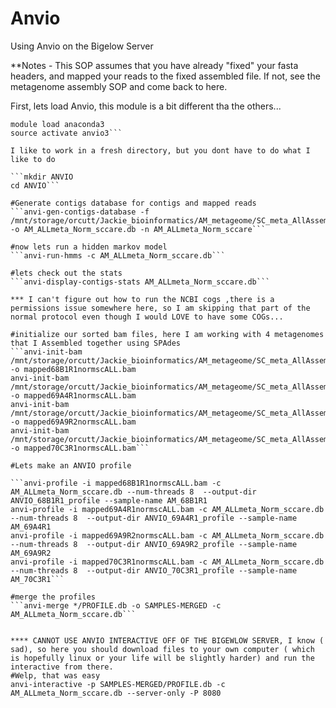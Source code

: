 # Anvio
Using Anvio on the Bigelow Server

**Notes - This SOP assumes that you have already "fixed" your fasta headers, and mapped your reads to the fixed assembled file. If not, see the metagenome assembly SOP and come back to here. 

First, lets load Anvio, this module is a bit different tha the others...

```module use /mnt/scgc_nfs/opt/modulefiles/common
module load anaconda3
source activate anvio3```

I like to work in a fresh directory, but you dont have to do what I like to do

```mkdir ANVIO
cd ANVIO```

#Generate contigs database for contigs and mapped reads 
```anvi-gen-contigs-database -f /mnt/storage/orcutt/Jackie_bioinformatics/AM_metageome/SC_meta_AllAssembled/All_sc_metagenomes/fixscaffolds.fa -o AM_ALLmeta_Norm_sccare.db -n AM_ALLmeta_Norm_sccare```

#now lets run a hidden markov model 
```anvi-run-hmms -c AM_ALLmeta_Norm_sccare.db```

#lets check out the stats 
```anvi-display-contigs-stats AM_ALLmeta_Norm_sccare.db```

*** I can't figure out how to run the NCBI cogs ,there is a permissions issue somewhere here, so I am skipping that part of the normal protocol even though I would LOVE to have some COGs...

#initialize our sorted bam files, here I am working with 4 metagenomes that I Assembled together using SPAdes
```anvi-init-bam /mnt/storage/orcutt/Jackie_bioinformatics/AM_metageome/SC_meta_AllAssembled/Bowtie/68B1R1scaffolds.bam -o mapped68B1R1normscALL.bam
anvi-init-bam /mnt/storage/orcutt/Jackie_bioinformatics/AM_metageome/SC_meta_AllAssembled/Bowtie/69A4R1scaffolds.bam -o mapped69A4R1normscALL.bam
anvi-init-bam /mnt/storage/orcutt/Jackie_bioinformatics/AM_metageome/SC_meta_AllAssembled/Bowtie/69A9R2scaffolds.bam -o mapped69A9R2normscALL.bam
anvi-init-bam /mnt/storage/orcutt/Jackie_bioinformatics/AM_metageome/SC_meta_AllAssembled/Bowtie/70C3R1scaffolds.bam -o mapped70C3R1normscALL.bam```

#Lets make an ANVIO profile 

```anvi-profile -i mapped68B1R1normscALL.bam -c AM_ALLmeta_Norm_sccare.db --num-threads 8  --output-dir ANVIO_68B1R1_profile --sample-name AM_68B1R1 
anvi-profile -i mapped69A4R1normscALL.bam -c AM_ALLmeta_Norm_sccare.db --num-threads 8  --output-dir ANVIO_69A4R1_profile --sample-name AM_69A4R1
anvi-profile -i mapped69A9R2normscALL.bam -c AM_ALLmeta_Norm_sccare.db --num-threads 8  --output-dir ANVIO_69A9R2_profile --sample-name AM_69A9R2
anvi-profile -i mapped70C3R1normscALL.bam -c AM_ALLmeta_Norm_sccare.db --num-threads 8  --output-dir ANVIO_70C3R1_profile --sample-name AM_70C3R1```

#merge the profiles 
```anvi-merge */PROFILE.db -o SAMPLES-MERGED -c AM_ALLmeta_Norm_sccare.db```


**** CANNOT USE ANVIO INTERACTIVE OFF OF THE BIGEWLOW SERVER, I know ( sad), so here you should download files to your own computer ( which is hopefully linux or your life will be slightly harder) and run the interactive from there. 
#Welp, that was easy 
anvi-interactive -p SAMPLES-MERGED/PROFILE.db -c AM_ALLmeta_Norm_sccare.db --server-only -P 8080

